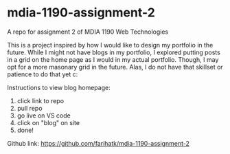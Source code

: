 # mdia-1190-assignment-2
A repo for assignment 2 of MDIA 1190 Web Technologies

This is a project inspired by how I would like to design my portfolio in the future. While I might not have blogs in my portfolio, I explored putting posts in a grid on the home page as I would in my actual portfolio. Though, I may opt for a more masonary grid in the future. Alas, I do not have that skillset or patience to do that yet c: 

Instructions to view blog homepage:
1. click link to repo
2. pull repo
3. go live on VS code
4. click on "blog" on site
5. done!

Github link: https://github.com/farihatk/mdia-1190-assignment-2
